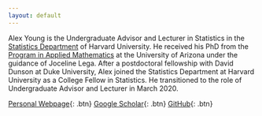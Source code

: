 ```yaml
---
layout: default
---
```


Alex Young is the Undergraduate Advisor and Lecturer in Statistics in the <a href="https://statistics.fas.harvard.edu/">Statistics Department</a> of Harvard University. He received his PhD from the <a href="https://appliedmath.arizona.edu/">Program in Applied Mathematics</a> at the University of Arizona under the guidance of Joceline Lega.  After a postdoctoral fellowship with David Dunson at Duke University, Alex joined the Statistics Department at Harvard University as a College Fellow in Statistics.  He transitioned to the role of Undergraduate Advisor and Lecturer in March 2020. 

[Personal Webpage](https://sites.google.com/view/alexander-l-young/home){: .btn}
[Google Scholar](https://scholar.google.com/citations?user=CZpyR9AAAAAJ&hl=en){: .btn}
[GitHub](https://github.com/young1062/){: .btn}


